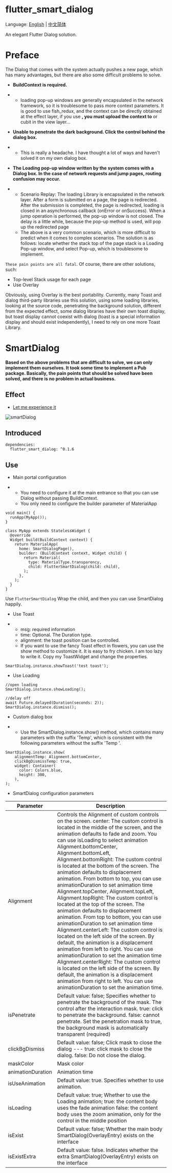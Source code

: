 # flutter_smart_dialog

Language: [English](https://github.com/CNAD666/flutter_smart_dialog/blob/master/docs/README-ZH.md) | [中文简体](https://github.com/CNAD666/flutter_smart_dialog/blob/master/docs/README-ZH.md)

An elegant Flutter Dialog solution.

# Preface

The Dialog that comes with the system actually pushes a new page, which has many advantages, but there are also some difficult problems to solve.

- **BuildContext is required.**

- - loading pop-up windows are generally encapsulated in the network framework, so it is troublesome to pass more context parameters. It is good to use fish_redux, and the context can be directly obtained at the effect layer, if you use **, you must upload the context to** or cubit in the view layer...

- **Unable to penetrate the dark background. Click the control behind the dialog box.**

- - This is really a headache. I have thought a lot of ways and haven't solved it on my own dialog box.

- **The Loading pop-up window written by the system comes with a Dialog box. In the case of network requests and jump pages, routing confusion may occur.**

- - Scenario Replay: The loading Library is encapsulated in the network layer. After a form is submitted on a page, the page is redirected. After the submission is completed, the page is redirected, loading is closed in an asynchronous callback (onError or onSuccess). When a jump operation is performed, the pop-up window is not closed. The delay is a little while, because the pop-up method is used, will pop up the redirected page
  - The above is a very common scenario, which is more difficult to predict when it comes to complex scenarios. The solution is as follows: locate whether the stack top of the page stack is a Loading Pop-up window, and select Pop-up, which is troublesome to implement.

`These pain points are all fatal`. Of course, there are other solutions, such:

- Top-level Stack usage for each page
- Use Overlay

Obviously, using Overlay is the best portability. Currently, many Toast and dialog third-party libraries use this solution, using some loading libraries, looking at the source code, penetrating the background solution, different from the expected effect, some dialog libraries have their own toast display, but toast display cannot coexist with dialog (toast is a special information display and should exist independently), I need to rely on one more Toast Library.

#  SmartDialog

**Based on the above problems that are difficult to solve, we can only implement them ourselves. It took some time to implement a Pub package. Basically, the pain points that should be solved have been solved, and there is no problem in actual business.**

##  Effect

- [Let me experience it](https://cnad666.github.io/flutter_use/web/index.html#/smartDialog)

![smartDialog](https://cdn.jsdelivr.net/gh/CNAD666/MyData/pic/flutter/blog/20201204145311.gif)

##  Introduced

```
dependencies:
  flutter_smart_dialog: ^0.1.6
```

##  Use

- Main portal configuration

- - You need to configure it at the main entrance so that you can use Dialog without passing BuildContext.
  - You only need to configure the builder parameter of MaterialApp

```
void main() {
  runApp(MyApp());
}

class MyApp extends StatelessWidget {
  @override
  Widget build(BuildContext context) {
    return MaterialApp(
      home: SmartDialogPage(),
      builder: (BuildContext context, Widget child) {
        return Material(
          type: MaterialType.transparency,
          child: FlutterSmartDialog(child: child),
        );
      },
    );
  }
}
```

Use `FlutterSmartDialog` Wrap the child, and then you can use SmartDialog happily.

- Use Toast

- - msg: required information
  - time: Optional. The Duration type.
  - alignment: the toast position can be controlled.
  - If you want to use the fancy Toast effect in flowers, you can use the show method to customize it. It is easy to fry chicken. I am too lazy to write it. Copy my ToastWidget and change the properties.

```
SmartDialog.instance.showToast('test toast');
```

- Use Loading

```
//open loading
SmartDialog.instance.showLoading();

//delay off
await Future.delayed(Duration(seconds: 2));
SmartDialog.instance.dismiss();
```

- Custom dialog box

- - Use the SmartDialog.instance.show() method, which contains many parameters with the suffix 'Temp', which is consistent with the following parameters without the suffix 'Temp '.

```
SmartDialog.instance.show(
    alignmentTemp: Alignment.bottomCenter,
    clickBgDismissTemp: true,
    widget: Container(
      color: Colors.blue,
      height: 300,
    ),
);
```

- SmartDialog configuration parameters

| Parameter         | Description                                                  |
| ----------------- | ------------------------------------------------------------ |
| Alignment         | Controls the Alignment of custom controls on the screen. center: The custom control is located in the middle of the screen, and the animation defaults to fade and zoom. You can use isLoading to select animation<br/>Alignment.bottomCenter, Alignment.bottomLeft, Alignment.bottomRight: The custom control is located at the bottom of the screen. The animation defaults to displacement animation. From bottom to top, you can use animationDuration to set animation time<br/>Alignment.topCenter, Alignment.topLeft, Alignment.topRight: The custom control is located at the top of the screen. The animation defaults to displacement animation. From top to bottom, you can use animationDuration to set animation time<br/>Alignment.centerLeft: The custom control is located on the left side of the screen. By default, the animation is a displacement animation from left to right. You can use animationDuration to set the animation time<br/>Alignment.centerRight: The custom control is located on the left side of the screen. By default, the animation is a displacement animation from right to left. You can use animationDuration to set the animation time. |
| isPenetrate       | Default value: false; Specifies whether to penetrate the background of the mask. The control after the interaction mask. true: click to penetrate the background. false: cannot penetrate. Set the penetration mask to true, the background mask is automatically transparent (required) |
| clickBgDismiss    | Default value: false; Click mask to close the dialog --- true: click mask to close the dialog. false: Do not close the dialog. |
| maskColor         | Mask color                                                   |
| animationDuration | Animation time                                               |
| isUseAnimation    | Default value: true. Specifies whether to use animation.     |
| isLoading         | Default value: true; Whether to use the Loading animation; true: the content body uses the fade animation false: the content body uses the zoom animation, only for the control in the middle position |
| isExist           | Default value: false; Whether the main body SmartDialog(OverlayEntry) exists on the interface |
| isExistExtra      | Default value: false. Indicates whether the extra SmartDialog(OverlayEntry) exists on the interface |